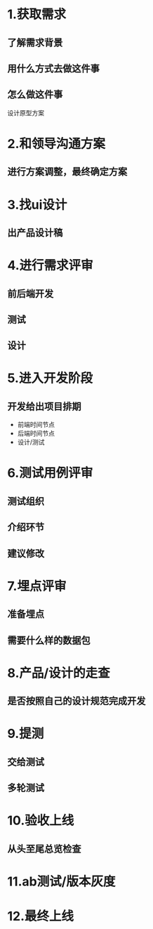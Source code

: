 # 1.获取需求
## 了解需求背景
## 用什么方式去做这件事
## 怎么做这件事
设计原型方案

# 2.和领导沟通方案
## 进行方案调整，最终确定方案

# 3.找ui设计
## 出产品设计稿

# 4.进行需求评审
## 前后端开发
## 测试
## 设计

# 5.进入开发阶段
## 开发给出项目排期
+ 前端时间节点
+ 后端时间节点
+ 设计/测试

# 6.测试用例评审
## 测试组织
## 介绍环节
## 建议修改

# 7.埋点评审
## 准备埋点
## 需要什么样的数据包

# 8.产品/设计的走查
## 是否按照自己的设计规范完成开发

# 9.提测
## 交给测试
## 多轮测试

# 10.验收上线
## 从头至尾总览检查

# 11.ab测试/版本灰度

# 12.最终上线